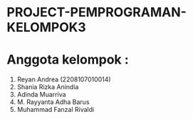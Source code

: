 # PROJECT-PEMPROGRAMAN-KELOMPOK3
# Anggota kelompok :
1. Reyan Andrea (2208107010014)
2. Shania Rizka Anindia
3. Adinda Muarriva
4. M. Rayyanta Adha Barus
5. Muhammad Fanzal Rivaldi
